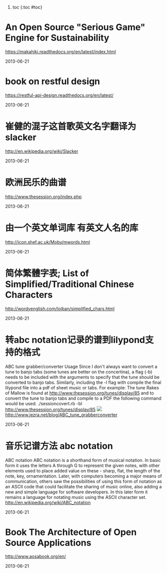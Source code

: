 1. toc
{:toc #toc}

# An Open Source "Serious Game" Engine for Sustainability
<https://makahiki.readthedocs.org/en/latest/index.html>

2013-06-21

# book on restful design
<https://restful-api-design.readthedocs.org/en/latest/>



2013-06-21

# 崔健的混子这首歌英文名字翻译为slacker
<http://en.wikipedia.org/wiki/Slacker>



2013-06-21

# 欧洲民乐的曲谱
<http://www.thesession.org/index.php>



2013-06-21

# 由一个英文单词库 有英文人名的库

<http://icon.shef.ac.uk/Moby/mwords.html>



2013-06-21

# 简体繁體字表; List of Simplified/Traditional Chinese Characters
<http://wordyenglish.com/lojban/simplified_chars.html>



2013-06-21

# 转abc notation记录的谱到lilypond支持的格式
ABC tune grabber/converter
Usage
Since I don't always want to convert a tune to banjo tabs (some tunes are better on the concertina), a flag (-b) needs to be included with the arguments to specify that the tune should be converted to banjo tabs. Similarly, including the -l flag with compile the final lilypond file into a pdf of sheet music or tabs.
For example: The tune Rakes of Mallow is found at http://www.thesession.org/tunes/display/85 and to convert the tune to banjo tabs and compile to a PDF the following command would be used.
./sessioncovert.rb -bl http://www.thesession.org/tunes/display/85
![](http://www.jezra.net/images/blog/rakes_of_mallow.png)
<http://www.jezra.net/blog/ABC_tune_grabberconverter>



2013-06-21

# 音乐记谱方法 abc notation
ABC notation
ABC notation is a shorthand form of musical notation. In basic form it uses the letters A through G to represent the given notes, with other elements used to place added value on these - sharp, flat, the length of the note, key, ornamentation. Later, with computers becoming a major means of communication, others saw the possibilities of using this form of notation as an ASCII code that could facilitate the sharing of music online, also adding a new and simple language for software developers. In this later form it remains a language for notating music using the ASCII character set. 
<http://en.wikipedia.org/wiki/ABC_notation>


2013-06-21

# Book The Architecture of Open Source Applications
<http://www.aosabook.org/en/>



2013-06-21

